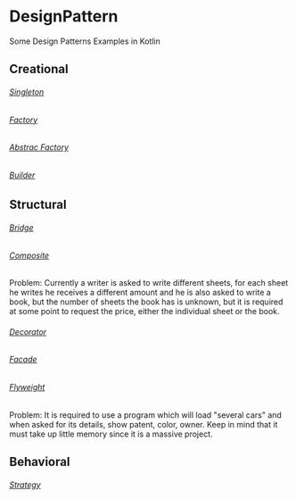# DesignPattern
Some Design Patterns Examples in Kotlin

## Creational
###### [Singleton](https://github.com/stalbeal/DesignPattern/tree/master/src/creationals/singleton)
###### [Factory](https://github.com/stalbeal/DesignPattern/tree/master/src/creationals/factory)
###### [Abstrac Factory](https://github.com/stalbeal/DesignPattern/tree/master/src/creationals/abstractfactory)
###### [Builder](https://github.com/stalbeal/DesignPattern/tree/master/src/creationals/build)



## Structural
###### [Bridge](https://github.com/stalbeal/DesignPattern/tree/master/src/structurals/bridge)
###### [Composite](https://github.com/stalbeal/DesignPattern/tree/master/src/structurals/composite)
Problem: 
Currently a writer is asked to write different sheets, for each sheet he writes he receives a different amount and he is also asked to write a book, but the number of sheets the book has is unknown, but it is required at some point to request the price, either the individual sheet or the book.
###### [Decorator](https://github.com/stalbeal/DesignPattern/tree/master/src/creationals/decorator)

###### [Facade](https://github.com/stalbeal/DesignPattern/tree/master/src/structurals/facade)

###### [Flyweight](https://github.com/stalbeal/DesignPattern/tree/master/src/structurals/flyweight)
Problem: It is required to use a program which will load "several cars" and when asked for its details, show patent, color, owner. Keep in mind that it must take up little memory since it is a massive project.

## Behavioral
###### [Strategy](https://github.com/stalbeal/DesignPattern/tree/master/src/behaviorals/strategy)

